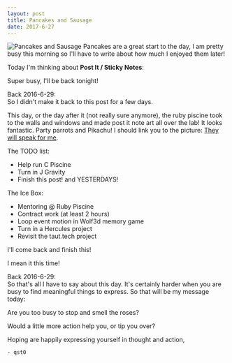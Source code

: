 ```yaml
---
layout: post
title: Pancakes and Sausage
date: 2017-6-27
---
```

![Pancakes and Sausage](http://cerealize.me/images/2017-6-27.jpg)
Pancakes are a great start to the day, I am pretty busy this morning so I'll have to write about how much I enjoyed them later!

Today I'm thinking about **Post It / Sticky Notes**:

Super busy, I'll be back tonight!

Back 2016-6-29:</br>
So I didn't make it back to this post for a few days.

This day, or the day after it (not really sure anymore), the ruby piscine
took to the walls and windows and made post it note art all over the lab!
It looks fantastic. Party parrots and Pikachu! I should link you to the picture:
[They will speak for me](https://twitter.com/42SiliconValley/status/880131927360929792).

The TODO list:
* Help run C Piscine
* Turn in J Gravity
* Finish this post! and YESTERDAYS!

The Ice Box:
* Mentoring @ Ruby Piscine
* Contract work (at least 2 hours)
* Loop event motion in Wolf3d memory game
* Turn in a Hercules project
* Revisit the taut.tech project

I'll come back and finish this!

I mean it this time!

Back 2016-6-29:</br>
So that's all I have to say about this day.
It's certainly harder when you are busy to find meaningful things to express.
So that will be my message today:

Are you too busy to stop and smell the roses?

Would a little more action help you, or tip you over?

Hoping are happily expressing yourself in thought and action,

`- qst0`
